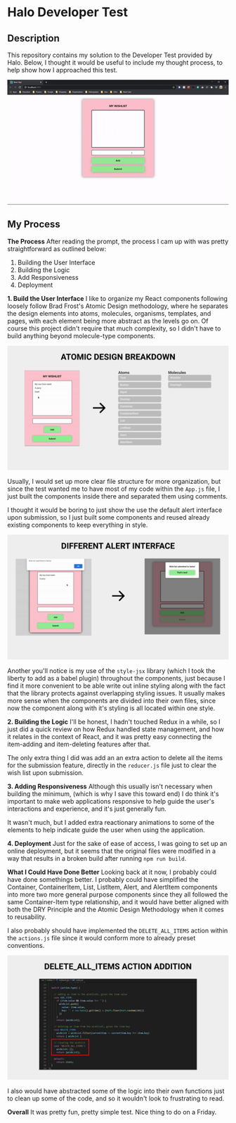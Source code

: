
# Halo Developer Test

## Description
This repository contains my solution to the Developer Test provided by Halo. Below, I thought it would be useful to include my thought process, to help show how I approached this test.

![](src/assets/img01.gif)

## My Process
**The Process** 
After reading the prompt, the process I cam up with was pretty straightforward as outlined below:
1. Building the User Interface
2. Building the Logic
3. Add Responsiveness
4. Deployment

**1. Build the User Interface**
I like to organize my React components following loosely follow Brad Frost's Atomic Design methodology, where he separates the design elements into atoms, molecules, organisms, templates, and pages, with each element being more abstract as the levels go on. Of course this project didn't require that much complexity, so I didn't have to build anything beyond molecule-type components.

![](src/assets/img02.png)

Usually, I would set up more clear file structure for more organization, but since the test wanted me to have most of my code within the `App.js` file, I just built the components inside there and separated them using comments.

I thought it would be boring to just show the use the default alert interface upon submission, so I just built some components and reused already existing components to keep everything in style.

![](src/assets/img03.png)

Another you'll notice is my use of the `style-jsx` library (which I took the liberty to add as a babel plugin) throughout the components, just because I find it more convenient to be able write out inline styling along with the fact that the library protects against overlapping styling issues. It usually makes more sense when the components are divided into their own files, since now the component along with it's styling is all located within one style.

**2. Building the Logic**
I'll be honest, I hadn't touched Redux in a while, so I just did a quick review on how Redux handled state management, and how it relates in the context of React, and it was pretty easy connecting the item-adding and item-deleting features after that.

The only extra thing I did was add an an extra action to delete all the items for the submission feature, directly in the `reducer.js` file just to clear the wish list upon submission.

**3. Adding Responsiveness**
Although this usually isn't necessary when building the minimum, (which is why I save this toward end) I do think it's important to make web applications responsive to help guide the user's interactions and experience, and it's just generally fun. 

It wasn't much, but I added extra reactionary animations to some of the elements to help indicate guide the user when using the application.

**4.  Deployment**
Just for the sake of ease of access, I was going to set up an online deployment, but it seems that the original files were modified in a way that results in a broken build after running `npm run build`.

**What I Could Have Done Better**
Looking back at it now, I probably could have done somethings better. I probably could have simplified the Container, ContainerItem, List, ListItem, Alert, and AlertItem components into more two more general purpose components since they all followed the same Container-Item type relationship, and it would have better aligned with both the DRY Principle and the Atomic Design Methodology when it comes to reusability.

I also probably should have implemented the `DELETE_ALL_ITEMS` action within the `actions.js` file since it would conform more to already preset conventions.

![](src/assets/img04.png)

I also would have abstracted some of the logic into their own functions just to clean up some of the code, and so it wouldn't look to frustrating to read.

**Overall**
It was pretty fun, pretty simple test. Nice thing to do on a Friday.


